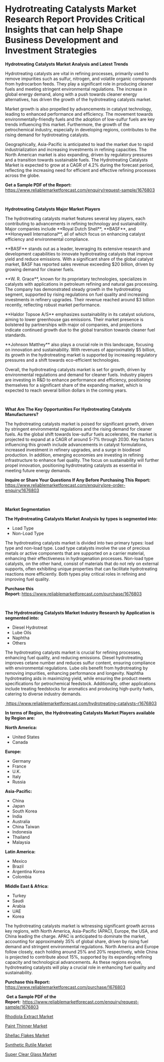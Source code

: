 <p><h1>Hydrotreating Catalysts Market Research Report Provides Critical Insights that can help Shape Business Development and Investment Strategies</h1></p><p><strong>Hydrotreating Catalysts Market Analysis and Latest Trends</strong></p>
<p><p>Hydrotreating catalysts are vital in refining processes, primarily used to remove impurities such as sulfur, nitrogen, and volatile organic compounds from hydrocarbon feeds. They play a significant role in producing cleaner fuels and meeting stringent environmental regulations. The increase in global energy demand, along with a push towards cleaner energy alternatives, has driven the growth of the hydrotreating catalysts market.</p><p>Market growth is also propelled by advancements in catalyst technology, leading to enhanced performance and efficiency. The movement towards environmentally-friendly fuels and the adoption of low-sulfur fuels are key trends influencing this market. Furthermore, the growth of the petrochemical industry, especially in developing regions, contributes to the rising demand for hydrotreating catalysts.</p><p>Geographically, Asia-Pacific is anticipated to lead the market due to rapid industrialization and increasing investments in refining capacities. The North American market is also expanding, driven by regulatory pressures and a transition towards sustainable fuels. The Hydrotreating Catalysts Market is expected to grow at a CAGR of 4.2% during the forecast period, reflecting the increasing need for efficient and effective refining processes across the globe.</p></p>
<p><strong>Get a Sample PDF of the Report:&nbsp;</strong> <a href="https://www.reliablemarketforecast.com/enquiry/request-sample/1676803?utm_campaign=1899&utm_medium=2&utm_source=Github&utm_content=ia&utm_term=02042025&utm_id=hydrotreating-catalysts">https://www.reliablemarketforecast.com/enquiry/request-sample/1676803</a></p>
<p>&nbsp;</p>
<p><strong>Hydrotreating Catalysts Major Market Players</strong></p>
<p><p>The hydrotreating catalysts market features several key players, each contributing to advancements in refining technology and sustainability. Major companies include **Royal Dutch Shell**, **BASF**, and **Honeywell International**, all of which focus on enhancing catalyst efficiency and environmental compliance.</p><p>**BASF** stands out as a leader, leveraging its extensive research and development capabilities to innovate hydrotreating catalysts that improve yield and reduce emissions. With a significant share of the global catalyst market, BASF has reported sales revenue exceeding $20 billion, driven by growing demand for cleaner fuels.</p><p>**W. R. Grace**, known for its proprietary technologies, specializes in catalysts with applications in petroleum refining and natural gas processing. The company has demonstrated steady growth in the hydrotreating segment, supported by rising regulations on fuel quality and increasing investments in refinery upgrades. Their revenue reached around $3 billion recently, reflecting robust market performance.</p><p>**Haldor Topsoe A/S** emphasizes sustainability in its catalyst solutions, aiming to lower greenhouse gas emissions. Their market presence is bolstered by partnerships with major oil companies, and projections indicate continued growth due to the global transition towards cleaner fuel standards. </p><p>**Johnson Matthey** also plays a crucial role in this landscape, focusing on innovation and sustainability. With revenues of approximately $5 billion, its growth in the hydrotreating market is supported by increasing regulatory pressures and a shift towards eco-efficient technologies.</p><p>Overall, the hydrotreating catalysts market is set for growth, driven by environmental regulations and demand for cleaner fuels. Industry players are investing in R&D to enhance performance and efficiency, positioning themselves for a significant share of the expanding market, which is expected to reach several billion dollars in the coming years.</p></p>
<p>&nbsp;</p>
<p><strong>What Are The Key Opportunities For Hydrotreating Catalysts Manufacturers?</strong></p>
<p><p>The hydrotreating catalysts market is poised for significant growth, driven by stringent environmental regulations and the rising demand for cleaner fuels. As the global shift towards low-sulfur fuels accelerates, the market is projected to expand at a CAGR of around 5-7% through 2030. Key factors influencing this growth include advancements in catalyst formulations, increased investment in refinery upgrades, and a surge in biodiesel production. In addition, emerging economies are investing in refining infrastructure to enhance fuel quality. The focus on sustainability will further propel innovation, positioning hydrotreating catalysts as essential in meeting future energy demands.</p></p>
<p><strong>Inquire or Share Your Questions If Any Before Purchasing This Report:</strong> <a href="https://www.reliablemarketforecast.com/enquiry/pre-order-enquiry/1676803?utm_campaign=1899&utm_medium=2&utm_source=Github&utm_content=ia&utm_term=02042025&utm_id=hydrotreating-catalysts">https://www.reliablemarketforecast.com/enquiry/pre-order-enquiry/1676803</a></p>
<p>&nbsp;</p>
<p><strong>Market Segmentation</strong></p>
<p><strong>The Hydrotreating Catalysts Market Analysis by types is segmented into:</strong></p>
<p><ul><li>Load Type</li><li>Non-Load Type</li></ul></p>
<p><p>The hydrotreating catalysts market is divided into two primary types: load type and non-load type. Load type catalysts involve the use of precious metals or active components that are supported on a carrier material, enhancing their effectiveness in hydrogenation processes. Non-load type catalysts, on the other hand, consist of materials that do not rely on external supports, often exhibiting unique properties that can facilitate hydrotreating reactions more efficiently. Both types play critical roles in refining and improving fuel quality.</p></p>
<p><strong>Purchase this Report:&nbsp;</strong><a href="https://www.reliablemarketforecast.com/purchase/1676803?utm_campaign=1899&utm_medium=2&utm_source=Github&utm_content=ia&utm_term=02042025&utm_id=hydrotreating-catalysts">https://www.reliablemarketforecast.com/purchase/1676803</a></p>
<p>&nbsp;</p>
<p><strong>The Hydrotreating Catalysts Market Industry Research by Application is segmented into:</strong></p>
<p><ul><li>Diesel Hydrotreat</li><li>Lube Oils</li><li>Naphtha</li><li>Others</li></ul></p>
<p><p>The hydrotreating catalysts market is crucial for refining processes, enhancing fuel quality, and reducing emissions. Diesel hydrotreating improves cetane number and reduces sulfur content, ensuring compliance with environmental regulations. Lube oils benefit from hydrotreating by removing impurities, enhancing performance and longevity. Naphtha hydrotreating aids in maximizing yield, while ensuring the product meets specifications for petrochemical feedstock. Additionally, other applications include treating feedstocks for aromatics and producing high-purity fuels, catering to diverse industry demands.</p></p>
<p><a href="https://www.reliablemarketforecast.com/hydrotreating-catalysts-r1676803?utm_campaign=1899&utm_medium=2&utm_source=Github&utm_content=ia&utm_term=02042025&utm_id=hydrotreating-catalysts">&nbsp;https://www.reliablemarketforecast.com/hydrotreating-catalysts-r1676803</a></p>
<p><strong>In terms of Region, the Hydrotreating Catalysts Market Players available by Region are:</strong></p>
<p>
    <p> <strong> North America: </strong>
        <ul>
            <li>United States</li>
            <li>Canada</li>
        </ul>
        </p> 
    <p> <strong> Europe: </strong>
        <ul>
            <li>Germany</li>
            <li>France</li>
            <li>U.K.</li>
            <li>Italy</li>
            <li>Russia</li>
        </ul>
        </p> 
    <p> <strong> Asia-Pacific: </strong>
        <ul>
            <li>China</li>
            <li>Japan</li>
            <li>South Korea</li>
            <li>India</li>
            <li>Australia</li>
            <li>China Taiwan</li>
            <li>Indonesia</li>
            <li>Thailand</li>
            <li>Malaysia</li>
        </ul>
        </p> 
    <p> <strong> Latin America: </strong>
        <ul>
            <li>Mexico</li>
            <li>Brazil</li>
            <li>Argentina Korea</li>
            <li>Colombia</li>
        </ul>
        </p> 
    <p> <strong> Middle East & Africa: </strong>
        <ul>
            <li>Turkey</li>
            <li>Saudi</li>
            <li>Arabia</li>
            <li>UAE</li>
            <li>Korea</li>
        </ul>
    </p>
    </p>
<p><p>The hydrotreating catalysts market is witnessing significant growth across key regions, with North America, Asia-Pacific (APAC), Europe, the USA, and China leading the charge. APAC is anticipated to dominate the market, accounting for approximately 35% of global share, driven by rising fuel demand and stringent environmental regulations. North America and Europe follow closely, each holding around 25% and 20% respectively, while China is projected to contribute about 15%, supported by its expanding refining capacity and technological advancements. As these regions evolve, hydrotreating catalysts will play a crucial role in enhancing fuel quality and sustainability.</p></p>
<p><strong>Purchase this Report: </strong><a href="https://www.reliablemarketforecast.com/purchase/1676803?utm_campaign=1899&utm_medium=2&utm_source=Github&utm_content=ia&utm_term=02042025&utm_id=hydrotreating-catalysts">https://www.reliablemarketforecast.com/purchase/1676803</a></p>
<p>&nbsp;<strong>Get a Sample PDF of the Report:&nbsp;&nbsp;</strong><a href="https://www.reliablemarketforecast.com/enquiry/request-sample/1676803?utm_campaign=1899&utm_medium=2&utm_source=Github&utm_content=ia&utm_term=02042025&utm_id=hydrotreating-catalysts">https://www.reliablemarketforecast.com/enquiry/request-sample/1676803</a></p>
<p><strong></strong></p>
<p><p><a href="https://github.com/iontahoehlct/Market-Research-Report-List-1/blob/main/rhodiola-extract-market.md?utm_campaign=1899&utm_medium=2&utm_source=Github&utm_content=ia&utm_term=02042025&utm_id=hydrotreating-catalysts">Rhodiola Extract Market</a></p><p><a href="https://github.com/nxauwedaroui2/Market-Research-Report-List-1/blob/main/paint-thinner-market.md?utm_campaign=1899&utm_medium=2&utm_source=Github&utm_content=ia&utm_term=02042025&utm_id=hydrotreating-catalysts">Paint Thinner Market</a></p><p><a href="https://github.com/sahoolipko6f/Market-Research-Report-List-1/blob/main/shellac-flakes-market.md?utm_campaign=1899&utm_medium=2&utm_source=Github&utm_content=ia&utm_term=02042025&utm_id=hydrotreating-catalysts">Shellac Flakes Market</a></p><p><a href="https://github.com/ranewknaller/Market-Research-Report-List-1/blob/main/synthetic-rutile-market.md?utm_campaign=1899&utm_medium=2&utm_source=Github&utm_content=ia&utm_term=02042025&utm_id=hydrotreating-catalysts">Synthetic Rutile Market</a></p><p><a href="https://github.com/rogetspate12/Market-Research-Report-List-1/blob/main/super-clear-glass-market.md?utm_campaign=1899&utm_medium=2&utm_source=Github&utm_content=ia&utm_term=02042025&utm_id=hydrotreating-catalysts">Super Clear Glass Market</a></p></p>